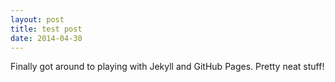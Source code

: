 ```yaml
---
layout: post
title: test post
date: 2014-04-30
---
```


Finally got around to playing with Jekyll and GitHub Pages. Pretty neat stuff!
